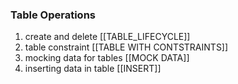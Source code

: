 ### Table Operations
1. create and delete [[TABLE_LIFECYCLE]]
2. table constraint [[TABLE WITH CONTSTRAINTS]]
3. mocking data for tables [[MOCK DATA]]
4. inserting data in table [[INSERT]]